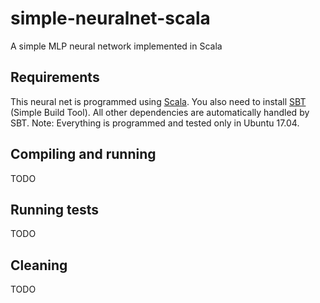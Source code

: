 # simple-neuralnet-scala
A simple MLP neural network implemented in Scala

## Requirements

This neural net is programmed using [Scala](https://www.scala-lang.org/).
You also need to install [SBT](http://www.scala-sbt.org/) (Simple Build Tool).
All other dependencies are automatically handled by SBT.
Note: Everything is programmed and tested only in Ubuntu 17.04.

## Compiling and running

TODO

## Running tests

TODO

## Cleaning

TODO
